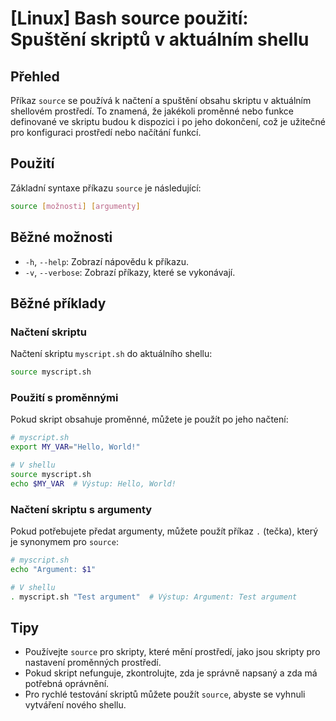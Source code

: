 # [Linux] Bash source použití: Spuštění skriptů v aktuálním shellu

## Přehled
Příkaz `source` se používá k načtení a spuštění obsahu skriptu v aktuálním shellovém prostředí. To znamená, že jakékoli proměnné nebo funkce definované ve skriptu budou k dispozici i po jeho dokončení, což je užitečné pro konfiguraci prostředí nebo načítání funkcí.

## Použití
Základní syntaxe příkazu `source` je následující:

```bash
source [možnosti] [argumenty]
```

## Běžné možnosti
- `-h`, `--help`: Zobrazí nápovědu k příkazu.
- `-v`, `--verbose`: Zobrazí příkazy, které se vykonávají.

## Běžné příklady

### Načtení skriptu
Načtení skriptu `myscript.sh` do aktuálního shellu:

```bash
source myscript.sh
```

### Použití s proměnnými
Pokud skript obsahuje proměnné, můžete je použít po jeho načtení:

```bash
# myscript.sh
export MY_VAR="Hello, World!"

# V shellu
source myscript.sh
echo $MY_VAR  # Výstup: Hello, World!
```

### Načtení skriptu s argumenty
Pokud potřebujete předat argumenty, můžete použít příkaz `.` (tečka), který je synonymem pro `source`:

```bash
# myscript.sh
echo "Argument: $1"

# V shellu
. myscript.sh "Test argument"  # Výstup: Argument: Test argument
```

## Tipy
- Používejte `source` pro skripty, které mění prostředí, jako jsou skripty pro nastavení proměnných prostředí.
- Pokud skript nefunguje, zkontrolujte, zda je správně napsaný a zda má potřebná oprávnění.
- Pro rychlé testování skriptů můžete použít `source`, abyste se vyhnuli vytváření nového shellu.